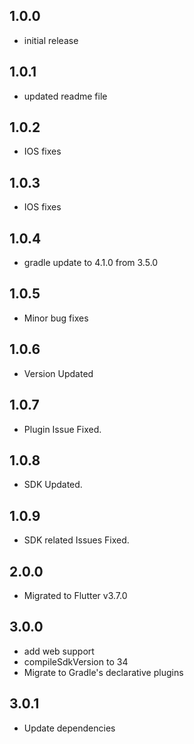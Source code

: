 ## 1.0.0
 - initial release

## 1.0.1
 - updated readme file

## 1.0.2
 - IOS fixes

## 1.0.3
 - IOS fixes

## 1.0.4
 - gradle update to 4.1.0 from 3.5.0

## 1.0.5
 - Minor bug fixes

## 1.0.6
 - Version Updated

## 1.0.7
 - Plugin Issue Fixed.

## 1.0.8
 - SDK Updated.

## 1.0.9
 - SDK related Issues Fixed.

## 2.0.0
 - Migrated to Flutter v3.7.0

## 3.0.0
- add web support
- compileSdkVersion to 34
- Migrate to Gradle's declarative plugins

## 3.0.1
- Update dependencies
